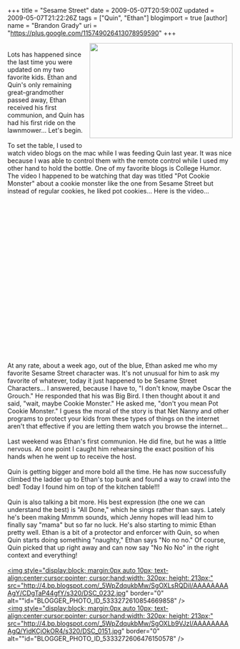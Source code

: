 +++
title = "Sesame Street"
date = 2009-05-07T20:59:00Z
updated = 2009-05-07T21:22:26Z
tags = ["Quin", "Ethan"]
blogimport = true 
[author]
	name = "Brandon Grady"
	uri = "https://plus.google.com/115749026413078959590"
+++

<a onblur="try {parent.deselectBloggerImageGracefully();} catch(e) {}" href="http://3.bp.blogspot.com/_5WpZdqukbMw/SgOXAKs1UcI/AAAAAAAAAgI/tThmBRMUb_I/s1600-h/DSC_0128.jpg"><img style="margin: 0pt 0pt 10px 10px; float: right; cursor: pointer; width: 320px; height: 213px;" src="http://3.bp.blogspot.com/_5WpZdqukbMw/SgOXAKs1UcI/AAAAAAAAAgI/tThmBRMUb_I/s320/DSC_0128.jpg" alt="" id="BLOGGER_PHOTO_ID_5333272412864991682" border="0" /></a><br />Lots has happened since the last time you were updated on my two favorite kids.  Ethan and Quin's only remaining great-grandmother passed away, Ethan received his first communion, and Quin has had his first ride on the lawnmower...  Let's begin.<br /><br />To set the table, I used to watch video blogs on the mac while I was feeding Quin last year.  It was nice because I was able to control them with the remote control while I used my other hand to hold the bottle.  One of my favorite blogs is College Humor.  The video I happened to be watching that day was titled "Pot Cookie Monster" about a cookie monster like the one from Sesame Street but instead of regular cookies, he liked pot cookies...  Here is the video...<br /><br /><object height="340" width="560"><param name="movie" value="http://www.youtube.com/v/b4ZMyK9Ko74&amp;hl=en&amp;fs=1&amp;rel=0"><param name="allowFullScreen" value="true"><param name="allowscriptaccess" value="always"><embed src="http://www.youtube.com/v/b4ZMyK9Ko74&amp;hl=en&amp;fs=1&amp;rel=0" type="application/x-shockwave-flash" allowscriptaccess="always" allowfullscreen="true" height="340" width="560"></embed></object><br /><br />At any rate, about a week ago, out of the blue, Ethan asked me who my favorite Sesame Street character was.  It's not unusual for him to ask my favorite of whatever, today it just happened to be Sesame Street Characters...  I answered, because I have to, "I don't know, maybe Oscar the Grouch."  He responded that his was Big Bird.  I then thought about it and said, "wait, maybe Cookie Monster."  He asked me, "don't you mean Pot Cookie Monster."  I guess the moral of the story is that Net Nanny and other programs to protect your kids from these types of things on the internet aren't that effective if you are letting them watch you browse the internet...<br /><br />Last weekend was Ethan's first communion.  He did fine, but he was a little nervous.  At one point I caught him rehearsing the exact position of his hands when he went up to receive the host.<br /><br />Quin is getting bigger and more bold all the time.  He has now successfully climbed the ladder up to Ethan's top bunk and found a way to crawl into the bed!  Today I found him on top of the kitchen table!!!<br /><br />Quin is also talking a bit more.  His best expression (the one we can understand the best) is "All Done," which he sings rather than says.  Lately he's been making Mmmm sounds, which Jenny hopes will lead him to finally say "mama" but so far no luck.  He's also starting to mimic Ethan pretty well.  Ethan is a bit of a protector and enforcer with Quin, so when Quin starts doing something "naughty," Ethan says "No no no."  Of course, Quin picked that up right away and can now say "No No No" in the right context and everything!<br /><br /><a onblur="try {parent.deselectBloggerImageGracefully();} catch(e) {}" href="http://4.bp.blogspot.com/_5WpZdqukbMw/SgOXLsRQDiI/AAAAAAAAAgY/CDgTaP44gfY/s1600-h/DSC_0232.jpg"><img style="display:block; margin:0px auto 10px; text-align:center;cursor:pointer; cursor:hand;width: 320px; height: 213px;" src="http://4.bp.blogspot.com/_5WpZdqukbMw/SgOXLsRQDiI/AAAAAAAAAgY/CDgTaP44gfY/s320/DSC_0232.jpg" border="0" alt=""id="BLOGGER_PHOTO_ID_5333272610854669858" /></a><br /><a onblur="try {parent.deselectBloggerImageGracefully();} catch(e) {}" href="http://4.bp.blogspot.com/_5WpZdqukbMw/SgOXLb9VJzI/AAAAAAAAAgQ/YidKCjOkOR4/s1600-h/DSC_0151.jpg"><img style="display:block; margin:0px auto 10px; text-align:center;cursor:pointer; cursor:hand;width: 320px; height: 213px;" src="http://4.bp.blogspot.com/_5WpZdqukbMw/SgOXLb9VJzI/AAAAAAAAAgQ/YidKCjOkOR4/s320/DSC_0151.jpg" border="0" alt=""id="BLOGGER_PHOTO_ID_5333272606476150578" /></a>
